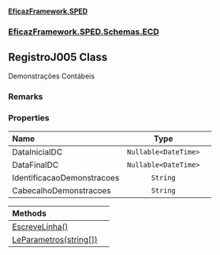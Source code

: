 #### [EficazFramework.SPED](EficazFrameworkSPED.md 'EficazFramework SPED')
### [EficazFramework.SPED.Schemas.ECD](EficazFramework.SPED.Schemas.ECD.md 'EficazFramework.SPED.Schemas.ECD')

## RegistroJ005 Class

Demonstrações Contábeis

### Remarks
### Properties

| Name | Type | |
| :--- | :---: | :--- |
| DataInicialDC | `Nullable<DateTime>` |  |
| DataFinalDC | `Nullable<DateTime>` |  |
| IdentificacaoDemonstracoes | `String` |  |
| CabecalhoDemonstracoes | `String` |  |

| Methods | |
| :--- | :--- |
| [EscreveLinha()](EficazFramework.SPED.Schemas.ECD/RegistroJ005/EscreveLinha().md 'EficazFramework.SPED.Schemas.ECD.RegistroJ005.EscreveLinha()') | |
| [LeParametros(string[])](EficazFramework.SPED.Schemas.ECD/RegistroJ005/LeParametros(string[]).md 'EficazFramework.SPED.Schemas.ECD.RegistroJ005.LeParametros(string[])') | |
